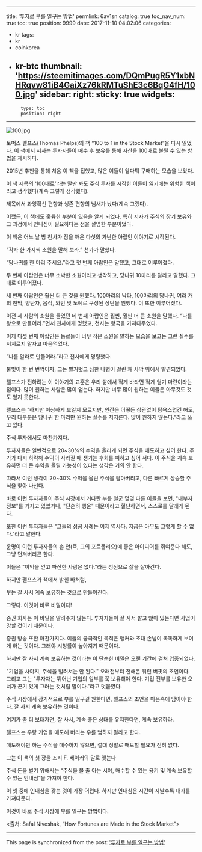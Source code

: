 
---
title: '투자로 부를 일구는 방법'
permlink: 6av1sn
catalog: true
toc_nav_num: true
toc: true
position: 9999
date: 2017-11-10 04:02:06
categories:
- kr
tags:
- kr
- coinkorea
- kr-btc
thumbnail: 'https://steemitimages.com/DQmPugR5Y1xbNHRqvw81iB4GaiXz76kRMTuShE3c6BqG4fH/100.jpg'
sidebar:
    right:
        sticky: true
widgets:
    -
        type: toc
        position: right
---


![100.jpg](https://steemitimages.com/DQmPugR5Y1xbNHRqvw81iB4GaiXz76kRMTuShE3c6BqG4fH/100.jpg)

토머스 펠프스(Thomas Phelps)의 책 “100 to 1 in the Stock Market”을 다시 읽었다. 이 책에서 저자는 투자자들이 매수 후 보유를 통해 자산을 100배로 불릴 수 있는 방법을 제시하다. 
  
2015년 추천을 통해 처음 이 책을 접했고, 많은 이들이 앞다퉈 구매하는 모습을 보았다. 
  
이 책 제목의 ‘100배로’라는 말만 봐도 주식 투자를 시작한 이들이 읽기에는 위험한 책이라고 생각했다(계속 그렇게 생각했다).
  
제목에서 과잉확신 편향과 생존 편향의 냄새가 났다(계속 그랬다).
  
어쨌든, 이 책에도 훌륭한 부분이 있음을 알게 되었다. 특히 저자가 주식의 장기 보유와 그 과정에서 인내심이 필요하다는 점을 설명한 부분이었다. 
  
이 책은 어느 날 밤 천사가 잠을 깨운 다섯의 가난한 아랍인 이야기로 시작된다.
  
“각자 한 가지씩 소원을 말해 보라.” 천가가 말했다. 
  
“당나귀를 한 마리 주세요.”라고 첫 번째 아랍인은 말했고, 그대로 이루어졌다. 
  
두 번째 아랍인은 너무 소박한 소원이라고 생각하고, 당나귀 10마리를 달라고 말했다. 그대로 이루어졌다. 
  
세 번째 아랍인은 훨씬 더 큰 것을 원했다. 100마리의 낙타, 100마리의 당나귀, 여러 개의 천막, 양탄자, 음식, 와인 및 노예로 구성된 상단을 원했다. 이 또한 이루어졌다. 
  
이전 세 사람의 소원을 들었던 네 번째 아랍인은 훨씬, 훨씬 더 큰 소원을 말했다. “나를 왕으로 만들어라.”면서 천사에게 명했고, 천사는 왕국을 가져다주었다.
  
이제 다섯 번째 아랍인은 동료들이 너무 작은 소원을 말하는 모습을 보고는 그런 실수를 저지르지 말자고 마음먹었다. 
  
“나를 알라로 만들어라.”라고 천사에게 명령했다.
  
불빛이 한 번 번쩍이자, 그는 벌거벗고 심한 나병이 걸린 채 사막 위에서 발견되었다. 
  
펠프스가 전하려는 이 이야기의 교훈은 우리 삶에서 적게 바라면 적게 얻기 마련이라는 점이다. 많이 원하는 사람은 많이 얻는다. 하지만 너무 많이 원하는 이들은 아무것도 것도 얻지 못한다. 
  
펠프스는 “하지만 이상하게 보일지 모르지만, 인간은 어떻든 상관없이 탐욕스럽긴 해도, 우리 대부분은 당나귀 한 마리만 원하는 실수를 저지른다. 많이 원하지 않는다.”라고 쓰고 있다.
  
주식 투자에서도 마찬가지다. 
  
투자자들은 일반적으로 20~30%의 수익을 올리게 되면 주식을 매도하고 싶어 한다. 주가가 다시 하락해 수익이 사라질 때 생기는 후회를 피하고 싶어 서다. 이 주식을 계속 보유하면 더 큰 수익을 올릴 가능성이 있다는 생각은 거의 안 한다. 
  
따라서 이런 생각이 20~30% 수익을 올린 주식을 팔아버리고, 다른 빠르게 상승할 주식을 찾아 나선다.
  
바로 이런 투자자들이 주식 시장에서 커다란 부를 일군 몇몇 다른 이들을 보면, "내부자 정보"를 가지고 있었거나, "단순히 행운" 때문이라고 힐난하면서, 스스로를 달래게 된다. 
  
또한 이런 투자자들은 "그들의 성공 사례는 이제 역사다. 지금은 아무도 그렇게 할 수 없다."라고 말한다. 
  
운명이 이런 투자자들의 손 안(즉, 그의 포트폴리오)에 좋은 아이디어를 쥐여준다 해도, 그냥 던져버리곤 한다.
  
이들은 "이익을 얻고 파산한 사람은 없다."라는 정신으로 삶을 살아간다. 
  
하지만 펠프스가 책에서 밝힌 바처럼,
  
부는 잘 사서 계속 보유하는 것으로 만들어진다. 
  
그렇다. 이것이 바로 비밀이다!
  
증권 회사는 이 비밀을 알려주지 않는다. 투자자들이 잘 사서 깔고 앉아 있는다면 사업이 망할 것이기 때문이다.
  
  
증권 방송 또한 마찬가지다. 이들의 궁극적인 목적은 앵커와 초대 손님이 똑똑하게 보이게 하는 것이다. 그래야 시청률이 높아지기 때문이다.
  
하지만 잘 사서 계속 보유하는 것이라는 이 단순한 비밀은 오랜 기간에 걸쳐 입증되었다. 
  
"기업을 사야지, 주식을 빌려서는 안 된다." 오래전부터 전해온 워런 버핏의 조언이다. 그리고 그는 "투자자는 뛰어난 기업의 일부를 쭉 보유해야 한다. 기업 전부를 보유한 오너가 끈기 있게 그러는 것처럼 말이다."라고 덧붙였다.
  
주식 시장에서 장기적으로 부를 일구길 원한다면, 펠프스의 조언을 마음속에 담아야 한다. 잘 사서 계속 보유하는 것이다. 
  
여기가 좀 더 보태자면, 잘 사서, 계속 좋은 상태를 유지한다면, 계속 보유하라. 
  
  
펠프스는 우량 기업을 매도해 버리는 우를 범하지 말라고 한다.
  
매도해야만 하는 주식을 매수하지 않으면, 절대 정말로 매도할 필요가 전혀 없다. 
  
그는 이 책의 첫 장을 조지 F. 베이커의 말로 맺는다
  
주식 돈을 벌기 위해서는 “주식을 볼 줄 아는 시야, 매수할 수 있는 용기 및 계속 보유할 수 있는 인내심”을 가져야 한다. 
  
이 셋 중에 인내심을 갖는 것이 가장 어렵다. 하지만 인내심은 시간이 지날수록 대가를 가져다준다. 
  
이것이 바로 주식 시장에 부를 일구는 방법이다.
  
<출처: Safal Niveshak, “How Fortunes are Made in the Stock Market”>

- - -

This page is synchronized from the post: ['투자로 부를 일구는 방법'](https://steemit.com/@pius.pius/6av1sn)
